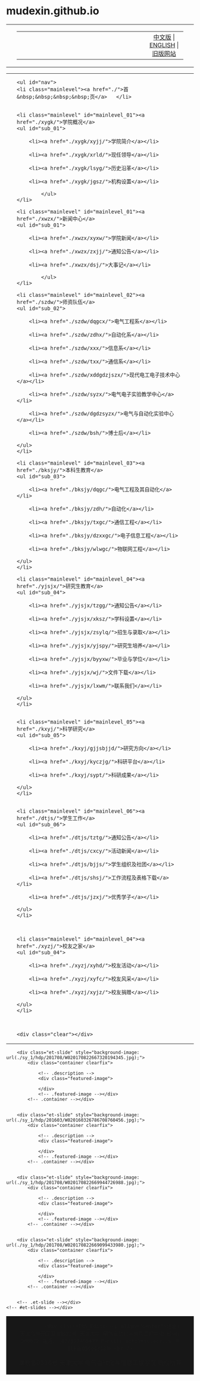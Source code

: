 # mudexin.github.io

<!DOCTYPE html PUBLIC "-//W3C//DTD XHTML 1.0 Transitional//EN" "http://www.w3.org/TR/xhtml1/DTD/xhtml1-transitional.dtd">
<html xmlns="http://www.w3.org/1999/xhtml">

<head>
<meta http-equiv="Content-Type" content="text/html; charset=gb2312" />
    <meta name="keywords" content="天津大学电气自动化与信息工程学院" />
    <meta name="description" content="天津大学电气自动化与信息工程学院" />
<title>天津大学电气自动化与信息工程学院</title>
<link href="./images/css.css" rel="stylesheet" type="text/css">

<link href="./images/menu_xiala.css" rel="stylesheet" type="text/css">
<script type="text/javascript" src="./images/jquery-1.9.1.min.js"></script>
<script type="text/javascript" src="./images/slide.js"></script>

<style type="text/css">
#apDiv1 {
	position: absolute;
	left: 0px;
	width: 100%;
	z-index: 1;
}
#apDiv2 {
	position: absolute;
	left: 0px;
	top: 0px;
	width: 100%;
	height: 40px;
	z-index: 2;
}
</style>


<!--幻灯片-->
<link rel="stylesheet" id="fusion-style-css" href="./images/style.css" type="text/css" media="all">
<script type="text/javascript" src="./images/jquery.js"></script>


</head>

<body>
<table width="100%" border="0" align="center" cellpadding="0" cellspacing="0" background="./images/test_02.jpg">
  <tr>
    <td>&nbsp;</td>
    <td width="1200"><table width="100%" border="0" cellspacing="0" cellpadding="0">
      <tr>
        <td width="77%"><a href="./"><img src="./images/test_01.jpg" alt="" /></a></td>
        <td width="23%" align="center" valign="bottom" class="yanse1"><a href="./">中文版</a> | <a href="#">ENGLISH</a> | <a href="http://seea.tju.edu.cn/" target="_blank">旧版网站</a></td>
      </tr>
    </table></td>
    <td>&nbsp;</td>
  </tr>
</table>


<table width="100%" border="0" align="center" cellpadding="0" cellspacing="0" background="./images/bg.png">
  <tr>
  <td>&nbsp;</td>
    <td width="1200">
    
    <ul id="nav">
    <li class="mainlevel"><a href="./">首&nbsp;&nbsp;&nbsp;&nbsp;页</a>   </li>

   
    <li class="mainlevel" id="mainlevel_01"><a href="./xygk/">学院概况</a>
    <ul id="sub_01">

        <li><a href="./xygk/xyjj/">学院简介</a></li> 
        
        <li><a href="./xygk/xrld/">现任领导</a></li> 
        
        <li><a href="./xygk/lsyg/">历史沿革</a></li> 
        
        <li><a href="./xygk/jgsz/">机构设置</a></li> 
            
            </ul>
    </li>
    
    <li class="mainlevel" id="mainlevel_01"><a href="./xwzx/">新闻中心</a>
    <ul id="sub_01">

        <li><a href="./xwzx/xyxw/">学院新闻</a></li> 
        
        <li><a href="./xwzx/zxjj/">通知公告</a></li> 
        
        <li><a href="./xwzx/dsj/">大事记</a></li> 
            
            </ul>
    </li>

    <li class="mainlevel" id="mainlevel_02"><a href="./szdw/">师资队伍</a>
    <ul id="sub_02">

        <li><a href="./szdw/dqgcx/">电气工程系</a></li> 
        
        <li><a href="./szdw/zdhx/">自动化系</a></li> 
        
        <li><a href="./szdw/xxx/">信息系</a></li> 
        
        <li><a href="./szdw/txx/">通信系</a></li> 
        
        <li><a href="./szdw/xddgdzjszx/">现代电工电子技术中心</a></li> 
        
        <li><a href="./szdw/syzx/">电气电子实验教学中心</a></li> 
        
        <li><a href="./szdw/dgdzsyzx/">电气与自动化实验中心</a></li> 
        
        <li><a href="./szdw/bsh/">博士后</a></li> 
            
    </ul>
    </li>
    
    <li class="mainlevel" id="mainlevel_03"><a href="./bksjy/">本科生教育</a>
    <ul id="sub_03">

        <li><a href="./bksjy/dqgc/">电气工程及其自动化</a></li> 
        
        <li><a href="./bksjy/zdh/">自动化</a></li> 
        
        <li><a href="./bksjy/txgc/">通信工程</a></li> 
        
        <li><a href="./bksjy/dzxxgc/">电子信息工程</a></li> 
        
        <li><a href="./bksjy/wlwgc/">物联网工程</a></li> 
            
    </ul>
    </li>
    
    <li class="mainlevel" id="mainlevel_04"><a href="./yjsjx/">研究生教育</a>
    <ul id="sub_04">

        <li><a href="./yjsjx/tzgg/">通知公告</a></li> 
        
        <li><a href="./yjsjx/xksz/">学科设置</a></li> 
        
        <li><a href="./yjsjx/zsylq/">招生与录取</a></li> 
        
        <li><a href="./yjsjx/yjspy/">研究生培养</a></li> 
        
        <li><a href="./yjsjx/byyxw/">毕业与学位</a></li> 
        
        <li><a href="./yjsjx/wj/">文件下载</a></li> 
        
        <li><a href="./yjsjx/lxwm/">联系我们</a></li> 
            
    </ul>
    </li>


    <li class="mainlevel" id="mainlevel_05"><a href="./kxyj/">科学研究</a>
    <ul id="sub_05">

        <li><a href="./kxyj/gjjsbjjd/">研究方向</a></li> 
        
        <li><a href="./kxyj/kyczjg/">科研平台</a></li> 
        
        <li><a href="./kxyj/sypt/">科研成果</a></li> 
            
    </ul>
    </li>


    <li class="mainlevel" id="mainlevel_06"><a href="./dtjs/">学生工作</a>
    <ul id="sub_06">

        <li><a href="./dtjs/tztg/">通知公告</a></li> 
        
        <li><a href="./dtjs/cxcy/">活动新闻</a></li> 
        
        <li><a href="./dtjs/bjjs/">学生组织及社团</a></li> 
        
        <li><a href="./dtjs/shsj/">工作流程及表格下载</a></li> 
        
        <li><a href="./dtjs/jzxj/">优秀学子</a></li> 
            
    </ul>
    </li>
    


    <li class="mainlevel" id="mainlevel_04"><a href="./xyzj/">校友之家</a>
    <ul id="sub_04">

        <li><a href="./xyzj/xyhd/">校友活动</a></li> 
        
        <li><a href="./xyzj/xyfc/">校友风采</a></li> 
        
        <li><a href="./xyzj/xyjz/">校友捐赠</a></li> 
            
    </ul>
    </li>


    
    <div class="clear"></div>
</ul></td>
  <td>&nbsp;</td>

  </tr>
</table>
<div id="et-slider-wrapper">
	<div id="et-slides">
    
    
		<div class="et-slide" style="background-image: url(./sy_1/hdp/201708/W020170822667320194345.jpg);">
			<div class="container clearfix">
				
				<!-- .description -->
				<div class="featured-image">
 
 				</div>
				<!-- .featured-image --></div>
			<!-- .container --></div>
            
		
		<div class="et-slide" style="background-image: url(./sy_1/hdp/201603/W020160326786708760456.jpg);">
			<div class="container clearfix">
				
				<!-- .description -->
				<div class="featured-image">
 
 				</div>
				<!-- .featured-image --></div>
			<!-- .container --></div>
            
		
		<div class="et-slide" style="background-image: url(./sy_1/hdp/201708/W020170822669944726988.jpg);">
			<div class="container clearfix">
				
				<!-- .description -->
				<div class="featured-image">
 
 				</div>
				<!-- .featured-image --></div>
			<!-- .container --></div>
            
		
		<div class="et-slide" style="background-image: url(./sy_1/hdp/201708/W020170822669099433980.jpg);">
			<div class="container clearfix">
				
				<!-- .description -->
				<div class="featured-image">
 
 				</div>
				<!-- .featured-image --></div>
			<!-- .container --></div>
            
		
		<!-- .et-slide --></div>
	<!-- #et-slides --></div>
    
<script type="text/javascript" src="./images/superfish.js"></script>
<script type="text/javascript" src="./images/jquery.fitvids.js"></script>
<script type="text/javascript" src="./images/custom.js"></script>
<script type="text/javascript" src="./images/modernizr.js"></script>
<table width="100%" border="0" cellspacing="0" cellpadding="0" bgcolor="#171717">
      <tr>
        <td>&nbsp;</td>
        <td width="1200" height="100" align="center" class="foot_style">
        
        
			<div class=TRS_Editor><p align="center">地址: 天津市南开区卫津路92号 天津大学 电气自动化与信息工程学院 邮编: 300072 电话: (022)27405477 E-mail: auto@tju.edu.cn 津ICP备05004358号 <br />
津教备0316号 天津大学 电气自动化与信息工程学院 版权所有</p></div>


</td>
        <td>&nbsp;</td>
      </tr>
    </table>
</body>
</html>
